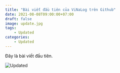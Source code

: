 ```yaml
---
title: "Bài viết đầu tiên của ViNaLog trên Github"
date: 2021-08-08T09:00:00+07:00
draft: false
image: update.jpg
tags:
    - Updated
categories:
    - Updated
---
```


Đây là bài viết đầu tiên.

![Updated](update.jpg)